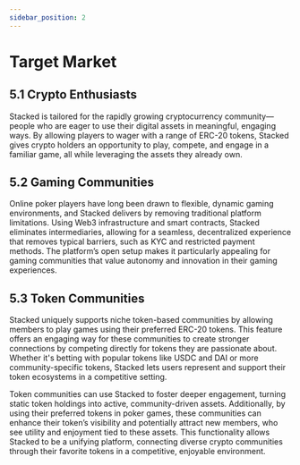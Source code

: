 ```yaml
---
sidebar_position: 2
---
```


# Target Market

## 5.1 Crypto Enthusiasts

Stacked is tailored for the rapidly growing cryptocurrency community—people who are eager to use their digital assets in meaningful, engaging ways. By allowing players to wager with a range of ERC-20 tokens, Stacked gives crypto holders an opportunity to play, compete, and engage in a familiar game, all while leveraging the assets they already own.

## 5.2 Gaming Communities

Online poker players have long been drawn to flexible, dynamic gaming environments, and Stacked delivers by removing traditional platform limitations. Using Web3 infrastructure and smart contracts, Stacked eliminates intermediaries, allowing for a seamless, decentralized experience that removes typical barriers, such as KYC and restricted payment methods. The platform’s open setup makes it particularly appealing for gaming communities that value autonomy and innovation in their gaming experiences.

## 5.3 Token Communities

Stacked uniquely supports niche token-based communities by allowing members to play games using their preferred ERC-20 tokens. This feature offers an engaging way for these communities to create stronger connections by competing directly for tokens they are passionate about. Whether it's betting with popular tokens like USDC and DAI or more community-specific tokens, Stacked lets users represent and support their token ecosystems in a competitive setting.

Token communities can use Stacked to foster deeper engagement, turning static token holdings into active, community-driven assets. Additionally, by using their preferred tokens in poker games, these communities can enhance their token’s visibility and potentially attract new members, who see utility and enjoyment tied to these assets. This functionality allows Stacked to be a unifying platform, connecting diverse crypto communities through their favorite tokens in a competitive, enjoyable environment.

